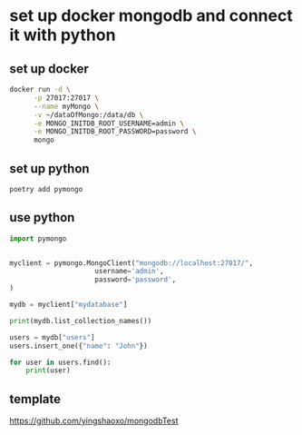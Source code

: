 # set up docker mongodb and connect it with python

## set up docker
```bash
docker run -d \
      -p 27017:27017 \
      --name myMongo \
      -v ~/dataOfMongo:/data/db \
      -e MONGO_INITDB_ROOT_USERNAME=admin \
      -e MONGO_INITDB_ROOT_PASSWORD=password \
      mongo
```

## set up python
```bash
poetry add pymongo
```

## use python
```python
import pymongo


myclient = pymongo.MongoClient("mongodb://localhost:27017/",
                     username='admin',
                     password='password',
)

mydb = myclient["mydatabase"]

print(mydb.list_collection_names())

users = mydb["users"]
users.insert_one({"name": "John"})

for user in users.find():
    print(user)
```

## template
https://github.com/yingshaoxo/mongodbTest